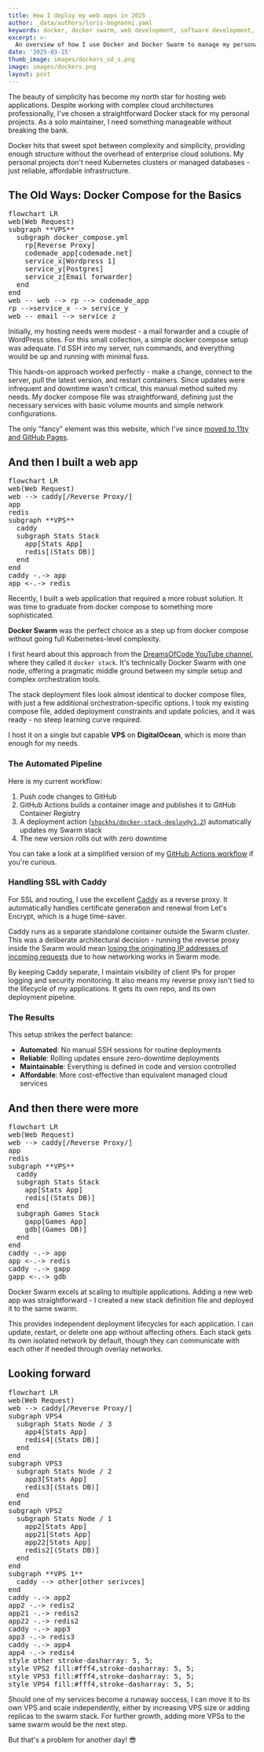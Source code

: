 ```yaml
---
title: How I deploy my web apps in 2025
author: _data/authors/loris-bognanni.yaml
keywords: docker, docker swarm, web development, software development, devops, deployment, architecture
excerpt: >-
  An overview of how I use Docker and Docker Swarm to manage my personal projects in 2025.
date: '2025-03-15'
thumb_image: images/dockers_sd_s.png
image: images/dockers.png
layout: post
---
```


The beauty of simplicity has become my north star for hosting web applications. Despite working with complex cloud architectures professionally, I've chosen a straightforward Docker stack for my personal projects. As a solo maintainer, I need something manageable without breaking the bank.

Docker hits that sweet spot between complexity and simplicity, providing enough structure without the overhead of enterprise cloud solutions. My personal projects don't need Kubernetes clusters or managed databases - just reliable, affordable infrastructure.

## The Old Ways: Docker Compose for the Basics

<pre class="mermaid">
flowchart LR
web(Web Request)
subgraph **VPS**
  subgraph docker_compose.yml
    rp[Reverse Proxy]
    codemade_app[codemade.net]
    service_x[Wordpress 1]
    service_y[Postgres]
    service_z[Email forwarder]
  end
end
web -- web --> rp --> codemade_app
rp -->service_x --> service_y 
web -- email --> service_z
</pre>

Initially, my hosting needs were modest - a mail forwarder and a couple of WordPress sites. For this small collection, a simple docker compose setup was adequate. I'd SSH into my server, run commands, and everything would be up and running with minimal fuss.

This hands-on approach worked perfectly - make a change, connect to the server, pull the latest version, and restart containers. Since updates were infrequent and downtime wasn't critical, this manual method suited my needs. My docker compose file was straightforward, defining just the necessary services with basic volume mounts and simple network configurations.

The only "fancy" element was this website, which I've since [moved to 11ty and GitHub Pages](https://github.com/LBognanni/codemade-site/blob/master/.github/workflows/deploy.yml).

## And then I built a web app

<pre class="mermaid">
flowchart LR
web(Web Request)
web --> caddy[/Reverse Proxy/]
app
redis
subgraph **VPS**
  caddy
  subgraph Stats Stack
    app[Stats App]
    redis[(Stats DB)]
  end
end
caddy -.-> app
app <-.-> redis
</pre>

Recently, I built a web application that required a more robust solution. It was time to graduate from docker compose to something more sophisticated.

**Docker Swarm** was the perfect choice as a step up from docker compose without going full Kubernetes-level complexity.

I first heard about this approach from the [DreamsOfCode YouTube channel](https://www.youtube.com/watch?v=fuZoxuBiL9o), where they called it `docker stack`. It's technically Docker Swarm with one node, offering a pragmatic middle ground between my simple setup and complex orchestration tools.

The stack deployment files look almost identical to docker compose files, with just a few additional orchestration-specific options. I took my existing compose file, added deployment constraints and update policies, and it was ready - no steep learning curve required.

I host it on a single but capable **VPS** on **DigitalOcean**, which is more than enough for my needs.

### The Automated Pipeline

Here is my current workflow:

1. Push code changes to GitHub
2. GitHub Actions builds a container image and publishes it to GitHub Container Registry
3. A deployment action ([`shockhs/docker-stack-deploy@v1.2`](https://github.com/marketplace/actions/docker-stack-swarm-deploy-action)) automatically updates my Swarm stack
4. The new version rolls out with zero downtime

You can take a look at a simplified version of my [GitHub Actions workflow](https://gist.github.com/LBognanni/484f420eb7dbc5679f071329a952831b) if you're curious.

### Handling SSL with Caddy

For SSL and routing, I use the excellent [Caddy](https://caddyserver.com) as a reverse proxy. It automatically handles certificate generation and renewal from Let's Encrypt, which is a huge time-saver.

Caddy runs as a separate standalone container outside the Swarm cluster. 
This was a deliberate architectural decision - running the reverse proxy inside the Swarm would mean [losing the originating IP addresses of incoming requests](https://github.com/moby/moby/issues/25526) due to how networking works in Swarm mode. 

By keeping Caddy separate, I maintain visibility of client IPs for proper logging and security monitoring. 
It also means my reverse proxy isn't tied to the lifecycle of my applications. It gets its own repo, and its own deployment pipeline.

### The Results

This setup strikes the perfect balance:
- **Automated**: No manual SSH sessions for routine deployments
- **Reliable**: Rolling updates ensure zero-downtime deployments
- **Maintainable**: Everything is defined in code and version controlled
- **Affordable**: More cost-effective than equivalent managed cloud services

## And then there were more

<pre class="mermaid">
flowchart LR
web(Web Request)
web --> caddy[/Reverse Proxy/]
app
redis
subgraph **VPS**
  caddy
  subgraph Stats Stack
    app[Stats App]
    redis[(Stats DB)]
  end
  subgraph Games Stack
    gapp[Games App]
    gdb[(Games DB)]
  end
end
caddy -.-> app
app <-.-> redis
caddy -.-> gapp
gapp <-.-> gdb
</pre>

Docker Swarm excels at scaling to multiple applications. Adding a new web app was straightforward - I created a new stack definition file and deployed it to the same swarm.

This provides independent deployment lifecycles for each application. I can update, restart, or delete one app without affecting others. Each stack gets its own isolated network by default, though they can communicate with each other if needed through overlay networks.

## Looking forward

<pre class="mermaid">
flowchart LR
web(Web Request)
web --> caddy[/Reverse Proxy/]
subgraph VPS4
  subgraph Stats Node / 3
    app4[Stats App]
    redis4[(Stats DB)]
  end
end
subgraph VPS3
  subgraph Stats Node / 2
    app3[Stats App]
    redis3[(Stats DB)]
  end
end
subgraph VPS2
  subgraph Stats Node / 1
    app2[Stats App]
    app21[Stats App]
    app22[Stats App]
    redis2[(Stats DB)]
  end
end
subgraph **VPS 1**
  caddy --> other[other serivces]
end
caddy -.-> app2
app2 -.-> redis2
app21 -.-> redis2
app22 -.-> redis2
caddy -.-> app3
app3 -.-> redis3
caddy -.-> app4
app4 -.-> redis4
style other stroke-dasharray: 5, 5;
style VPS2 fill:#fff4,stroke-dasharray: 5, 5;
style VPS3 fill:#fff4,stroke-dasharray: 5, 5;
style VPS4 fill:#fff4,stroke-dasharray: 5, 5;
</pre>

Should one of my services become a runaway success, I can move it to its own VPS and scale independently, either by increasing VPS size or adding replicas to the swarm stack. For further growth, adding more VPSs to the same swarm would be the next step.

But that's a problem for another day! 😎

<script defer src="https://cdn.jsdelivr.net/npm/mermaid@11.4.1/dist/mermaid.min.js"></script>
